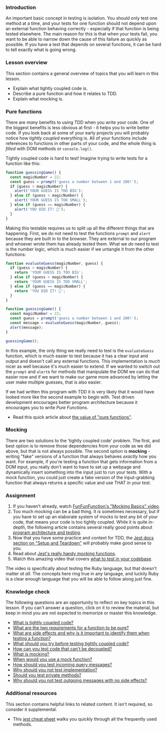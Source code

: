 ### Introduction

An important basic concept in testing is isolation.  You should only test one method at a time, and your tests for one function should not depend upon an external function behaving correctly - especially if that function is being tested elsewhere.  The main reason for this is that when your tests fail, you want to be able to narrow down the cause of this failure as quickly as possible.  If you have a test that depends on several functions, it can be hard to tell exactly what is going wrong.

### Lesson overview

This section contains a general overview of topics that you will learn in this lesson.

- Explain what tightly coupled code is.
- Describe a pure function and how it relates to TDD.
- Explain what mocking is.
  
### Pure functions

There are *many* benefits to using TDD when you write your code. One of the biggest benefits is less obvious at first - it helps you to write better code.  If you look back at some of your early projects you will probably notice how *tightly coupled* everything is.  <span id='tightly-coupled-code'>All of your functions include references to functions in other parts of your code, and the whole thing is *filled* with DOM methods or `console.log()`</span>.  

Tightly coupled code is hard to test! Imagine trying to write tests for a function like this:

```javascript
function guessingGame() {
  const magicNumber = 22;
  const guess = prompt('guess a number between 1 and 100!');
  if (guess > magicNumber) {
    alert('YOUR GUESS IS TOO BIG');
  } else if (guess < magicNumber) {
    alert('YOUR GUESS IS TOO SMALL');
  } else if (guess == magicNumber) {
    alert('YOU DID IT! 🎉');
  }
}
```

<span id='try-before'>Making this testable requires us to split up all the different things that are happening.  First, we do not need to test the functions `prompt` and `alert` because they are built in to the browser.  They are external to our program and whoever wrote them has already tested them.  What we *do* need to test is the number logic, which is much easier if we untangle it from the other functions:</span>

```javascript
function evaluateGuess(magicNumber, guess) {
  if (guess > magicNumber) {
    return 'YOUR GUESS IS TOO BIG';
  } else if (guess < magicNumber) {
    return 'YOUR GUESS IS TOO SMALL';
  } else if (guess == magicNumber) {
    return 'YOU DID IT! 🎉';
  }
}

function guessingGame() {
  const magicNumber = 22;
  const guess = prompt('guess a number between 1 and 100!');
  const message = evaluateGuess(magicNumber, guess);
  alert(message);
}

guessingGame();
```

In this example, the only thing we really need to test is the `evaluateGuess` function, which is much easier to test because it has a clear input and output and doesn't call any external functions. This implementation is *much* nicer as well because it's much easier to extend.  If we wanted to switch out the `prompt` and `alert`s for methods that manipulate the DOM we can do that easier now and if we want to make our game more advanced by letting the user make multiple guesses, that is also easier.

If we had written this program with TDD it is very likely that it would have looked more like the second example to begin with.  Test driven development encourages better program architecture because it encourages you to write *Pure Functions*.

- Read this quick article about [the value of "pure functions"](https://medium.com/@jamesjefferyuk/javascript-what-are-pure-functions-4d4d5392d49c).

### Mocking

There are two solutions to the 'tightly coupled code' problem.  The first, and best option is to remove those dependencies from your code as we did above, but that is not always possible.  The second option is **mocking** - writing "fake" versions of a function that always behaves *exactly* how you want.  <span id='mock-function-example'>For example, if you're testing a function that gets information from a DOM input, you really don't want to have to set up a webpage and dynamically insert something into the input just to run your tests.  With a mock function, you could just create a fake version of the input-grabbing function that always returns a specific value and use THAT in your test</span>.

### Assignment

<div class="lesson-content__panel" markdown="1">

1. If you haven’t already, watch [FunFunFunction's "Mocking Basics" video](https://www.youtube.com/watch?v=3PjdxjWK0F0).
1. Too much mocking can be a bad thing.  It *is* sometimes necessary, but if you have to set up an elaborate system of mocks to test any bit of your code, that means your code is too tightly coupled.  While it is quite in-depth, the following article contains several really good points about [program architecture and testing](https://medium.com/javascript-scene/mocking-is-a-code-smell-944a70c90a6a).
1. Now that you have some practice and context for TDD, the [Jest docs section on "Setup and Teardown"](https://jestjs.io/docs/setup-teardown) will probably make good sense to you.
1. Read about [Jest's really handy mocking functions](https://jestjs.io/docs/mock-functions).
1. Watch this amazing video that covers [what to test in your codebase](https://www.youtube.com/watch?v=URSWYvyc42M).

  The video is specifically about testing the Ruby language, but that doesn't matter *at all*.  The concepts here ring true in any language, and luckily Ruby is a clear enough language that you will be able to follow along just fine.

</div>

### Knowledge check

The following questions are an opportunity to reflect on key topics in this lesson. If you can't answer a question, click on it to review the material, but keep in mind you are not expected to memorize or master this knowledge.

- [What is tightly coupled code?](#tightly-coupled-code)
- [What are the two requirements for a function to be pure?](https://medium.com/@jamesjefferyuk/javascript-what-are-pure-functions-4d4d5392d49c)
- [What are side effects and why is it important to identify them when testing a function?](https://medium.com/@jamesjefferyuk/javascript-what-are-pure-functions-4d4d5392d49c)
- [What should you try before testing tightly coupled code?](#try-before)
- [How can you test code that can't be decoupled?](#mocking)
- [What is mocking?](#mocking)
- [When would you use a mock function?](#mock-function-example)
- [How should you test incoming query messages?](https://youtu.be/URSWYvyc42M?t=699)
- [Why should you not test implementation?](https://youtu.be/URSWYvyc42M?t=792)
- [Should you test private methods?](https://youtu.be/URSWYvyc42M?t=1102)
- [Why should you not test outgoing messages with no side effects?](https://youtu.be/URSWYvyc42M?t=1370)

### Additional resources

This section contains helpful links to related content. It isn't required, so consider it supplemental.

- This [jest cheat sheet](https://github.com/sapegin/jest-cheat-sheet) walks you quickly through all the frequently used methods.

